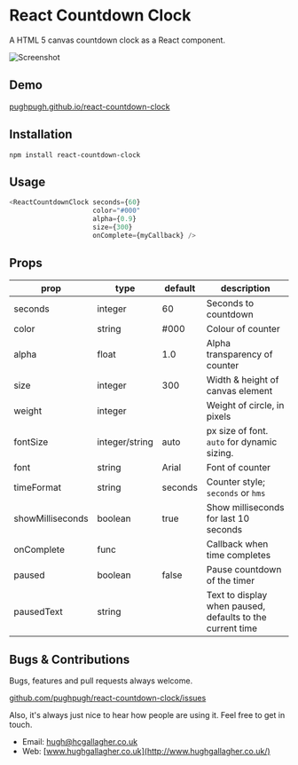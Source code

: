 # React Countdown Clock

A HTML 5 canvas countdown clock as a React component.

![Screenshot](http://pughpugh.github.io/react-countdown-clock/animated.gif)

## Demo

[pughpugh.github.io/react-countdown-clock](http://pughpugh.github.io/react-countdown-clock)

## Installation

```
npm install react-countdown-clock
```

## Usage

```javascript
<ReactCountdownClock seconds={60}
                     color="#000"
                     alpha={0.9}
                     size={300}
                     onComplete={myCallback} />
```

## Props

| prop             | type           | default | description                                               |
|------------------|----------------|---------|-----------------------------------------------------------|
| seconds          | integer        | 60      | Seconds to countdown                                      |
| color            | string         | #000    | Colour of counter                                         |
| alpha            | float          | 1.0     | Alpha transparency of counter                             |
| size             | integer        | 300     | Width & height of canvas element                          |
| weight           | integer        |         | Weight of circle, in pixels                               |
| fontSize         | integer/string | auto    | px size of font. `auto` for dynamic sizing.               |
| font             | string         | Arial   | Font of counter                                           |
| timeFormat       | string         | seconds | Counter style; `seconds` or `hms`                         |
| showMilliseconds | boolean        | true    | Show milliseconds for last 10 seconds                     |
| onComplete       | func           |         | Callback when time completes                              |
| paused           | boolean        | false   | Pause countdown of the timer                              |
| pausedText       | string         |         | Text to display when paused, defaults to the current time |

## Bugs & Contributions

Bugs, features and pull requests always welcome.

[github.com/pughpugh/react-countdown-clock/issues](https://github.com/pughpugh/react-countdown-clock/issues)

Also, it's always just nice to hear how people are using it. Feel free to get in touch.

* Email: [hugh@hcgallagher.co.uk](mailto:hugh@hcgallagher.co.uk)
* Web: [www.hughgallagher.co.uk](http://www.hughgallagher.co.uk/)
